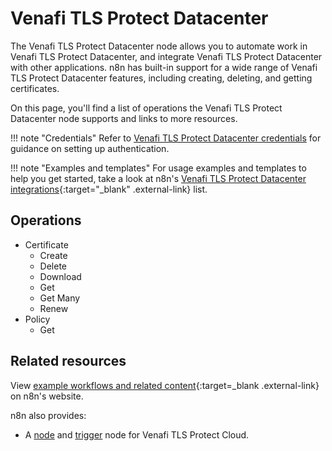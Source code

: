 # Venafi TLS Protect Datacenter

The Venafi TLS Protect Datacenter node allows you to automate work in Venafi TLS Protect Datacenter, and integrate Venafi TLS Protect Datacenter with other applications. n8n has built-in support for a wide range of Venafi TLS Protect Datacenter features, including creating, deleting, and getting certificates. 

On this page, you'll find a list of operations the Venafi TLS Protect Datacenter node supports and links to more resources.

!!! note "Credentials"
    Refer to [Venafi TLS Protect Datacenter credentials](/integrations/builtin/credentials/venafitlsprotectdatacenter/) for guidance on setting up authentication. 

!!! note "Examples and templates"
    For usage examples and templates to help you get started, take a look at n8n's [Venafi TLS Protect Datacenter integrations](https://n8n.io/integrations/venafi-tls-protect-datacenter/){:target="_blank" .external-link} list.

## Operations

* Certificate
	* Create
	* Delete
	* Download
	* Get
	* Get Many
	* Renew
* Policy
	* Get

## Related resources

View [example workflows and related content](https://n8n.io/integrations/venafi-tls-protect-datacenter/){:target=_blank .external-link} on n8n's website.

n8n also provides:

* A [node](/integrations/builtin/app-nodes/n8n-nodes-base.venafitlsprotectcloud/) and [trigger](/integrations/builtin/trigger-nodes/n8n-nodes-base.venafitlsprotectcloudtrigger/) node for Venafi TLS Protect Cloud.
